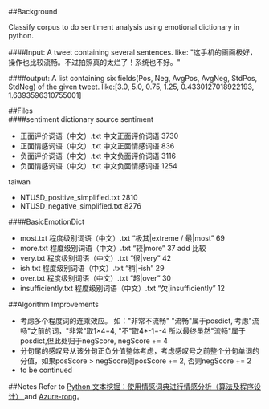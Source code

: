##Background

Classify corpus to do sentiment analysis using emotional dictionary in python. 

####Input:
A  tweet containing several sentences.
like: "这手机的画面极好，操作也比较流畅。不过拍照真的太烂了！系统也不好。"

####output:
 A list containing six fields(Pos, Neg, AvgPos, AvgNeg, StdPos, StdNeg) of the given tweet.
 like:[3.0, 5.0, 0.75, 1.25, 0.4330127018922193, 1.6393596310755001] 

##Files		
####sentiment dictionary source
sentiment

 - 正面评价词语（中文）.txt 中文正面评价词语  3730
 - 正面情感词语（中文）.txt 中文正面情感词语	 836
 - 负面评价词语（中文）.txt 中文负面评价词语  3116
 - 负面情感词语（中文）.txt 中文负面情感词语	 1254

taiwan

 - NTUSD_positive_simplified.txt  2810
 - NTUSD_negative_simplified.txt  8276

####BasicEmotionDict

 - most.txt
程度级别词语（中文）.txt  “极其|extreme / 最|most”  69
 - more.txt
程度级别词语（中文）.txt  “较|more” 37
add 比较
 - very.txt
程度级别词语（中文）.txt  “很|very” 42
 - ish.txt
程度级别词语（中文）.txt  “稍|-ish” 29
 - over.txt
程度级别词语（中文）.txt “超|over” 30
 - insufficiently.txt
程度级别词语（中文）.txt  “欠|insufficiently” 12


##Algorithm Improvements

 - 考虑多个程度词的连乘效应。
如："非常不流畅"
"流畅"属于posdict, 考虑"流畅"之前的词，"非常"取1×4=4, "不"取4*-1=-4
所以最终虽然"流畅"属于posdict,但此处归于negScore, negScore += 4
 - 分句尾的感叹号从该分句正负分值整体考虑，考虑感叹号之前整个分句单词的分值，如果posScore > negScore则posScore += 2, 否则negScore += 2
 - to be continued

##Notes
Refer to [Python 文本挖掘：使用情感词典进行情感分析（算法及程序设计）  ](http://rzcoding.blog.163.com/blog/static/2222810172013101844033170/) and [Azure-rong](https://github.com/Azure-rong/Review-Helpfulness-Prediction/tree/master/main/Feature%20extraction%20module/Sentiment%20features/Sentiment%20dictionary%20features)。